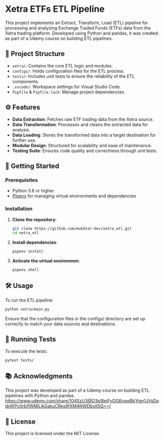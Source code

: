 # Xetra ETFs ETL Pipeline

This project implements an Extract, Transform, Load (ETL) pipeline for processing and analyzing Exchange Traded Funds (ETFs) data from the Xetra trading platform. Developed using Python and pandas, it was created as part of a Udemy course on building ETL pipelines.

## 📁 Project Structure

- `xetra/`: Contains the core ETL logic and modules.
- `configs/`: Holds configuration files for the ETL process.
- `tests/`: Includes unit tests to ensure the reliability of the ETL components.
- `.vscode/`: Workspace settings for Visual Studio Code.
- `Pipfile` & `Pipfile.lock`: Manage project dependencies.

## ⚙️ Features

- **Data Extraction**: Fetches raw ETF trading data from the Xetra source.
- **Data Transformation**: Processes and cleans the extracted data for analysis.
- **Data Loading**: Stores the transformed data into a target destination for further use.
- **Modular Design**: Structured for scalability and ease of maintenance.
- **Testing Suite**: Ensures code quality and correctness through unit tests.

## 🚀 Getting Started

### Prerequisites

- Python 3.8 or higher
- [Pipenv](https://pipenv.pypa.io/en/latest/) for managing virtual environments and dependencies

### Installation

1. **Clone the repository**:
   ```bash
   git clone https://github.com/mukhtar-dev/xetra_etl.git
   cd xetra_etl
   ```

2. **Install dependencies**:
   ```bash
   pipenv install
   ```

2. **Activate the virtual environmen**:
   ```bash
   pipenv shell
   ```

## 🛠️ Usage
To run the ETL pipeline:
   ```bash
   python xetra/main.py
   ```
Ensure that the configuration files in the configs/ directory are set up correctly to match your data sources and destinations.

## 🧪 Running Tests
To execute the tests:
   ```bash
   pytest tests/
   ```

## 📚 Acknowledgments
This project was developed as part of a Udemy course on building ETL pipelines with Python and pandas.
https://www.udemy.com/share/104SzU3@D3p9leiFyDG6nawBkYign1JVsDpdnIKPc0rbflWMlLikGakuCRes9fXM4NWDboit5Q==/

## 📄 License
This project is licensed under the MIT License.


